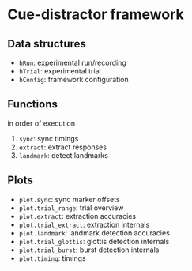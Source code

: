 Cue-distractor framework
========================

Data structures
---------------

- `hRun`: experimental run/recording
- `hTrial`: experimental trial
- `hConfig`: framework configuration

Functions
---------

in order of execution

1. `sync`: sync timings
2. `extract`: extract responses
3. `landmark`: detect landmarks

Plots
-----

- `plot.sync`: sync marker offsets
- `plot.trial_range`: trial overview
- `plot.extract`: extraction accuracies
- `plot.trial_extract`: extraction internals
- `plot.landmark`: landmark detection accuracies
- `plot.trial_glottis`: glottis detection internals
- `plot.trial_burst`: burst detection internals
- `plot.timing`: timings


